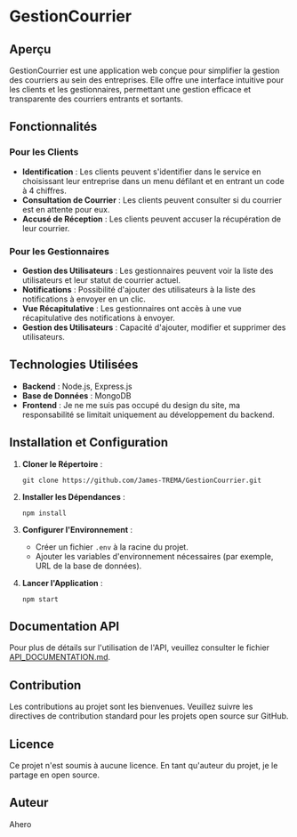 # GestionCourrier

## Aperçu

GestionCourrier est une application web conçue pour simplifier la gestion des courriers au sein des entreprises. Elle offre une interface intuitive pour les clients et les gestionnaires, permettant une gestion efficace et transparente des courriers entrants et sortants.

## Fonctionnalités

### Pour les Clients
- **Identification** : Les clients peuvent s'identifier dans le service en choisissant leur entreprise dans un menu défilant et en entrant un code à 4 chiffres.
- **Consultation de Courrier** : Les clients peuvent consulter si du courrier est en attente pour eux.
- **Accusé de Réception** : Les clients peuvent accuser la récupération de leur courrier.

### Pour les Gestionnaires
- **Gestion des Utilisateurs** : Les gestionnaires peuvent voir la liste des utilisateurs et leur statut de courrier actuel.
- **Notifications** : Possibilité d'ajouter des utilisateurs à la liste des notifications à envoyer en un clic.
- **Vue Récapitulative** : Les gestionnaires ont accès à une vue récapitulative des notifications à envoyer.
- **Gestion des Utilisateurs** : Capacité d'ajouter, modifier et supprimer des utilisateurs.

## Technologies Utilisées

- **Backend** : Node.js, Express.js
- **Base de Données** : MongoDB
- **Frontend** : Je ne me suis pas occupé du design du site, ma responsabilité se limitait uniquement au développement du backend.

## Installation et Configuration

1. **Cloner le Répertoire** :
   ```
   git clone https://github.com/James-TREMA/GestionCourrier.git
   ```
2. **Installer les Dépendances** :
   ```
   npm install
   ```
3. **Configurer l'Environnement** :
   - Créer un fichier `.env` à la racine du projet.
   - Ajouter les variables d'environnement nécessaires (par exemple, URL de la base de données).

4. **Lancer l'Application** :
   ```
   npm start
   ```

## Documentation API

Pour plus de détails sur l'utilisation de l'API, veuillez consulter le fichier [API_DOCUMENTATION.md](API_DOCUMENTATION.md).

## Contribution

Les contributions au projet sont les bienvenues. Veuillez suivre les directives de contribution standard pour les projets open source sur GitHub.

## Licence

Ce projet n'est soumis à aucune licence. En tant qu'auteur du projet, je le partage en open source.

## Auteur
Ahero
